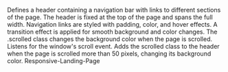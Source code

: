  Defines a header containing a navigation bar with links to different sections of the page. The header is fixed at the top of the page and spans the full width.
Navigation links are styled with padding, color, and hover effects.
A transition effect is applied for smooth background and color changes.
The .scrolled class changes the background color when the page is scrolled.
Listens for the window's scroll event.
Adds the scrolled class to the header when the page is scrolled more than 50 pixels, changing its background color. Responsive-Landing-Page
